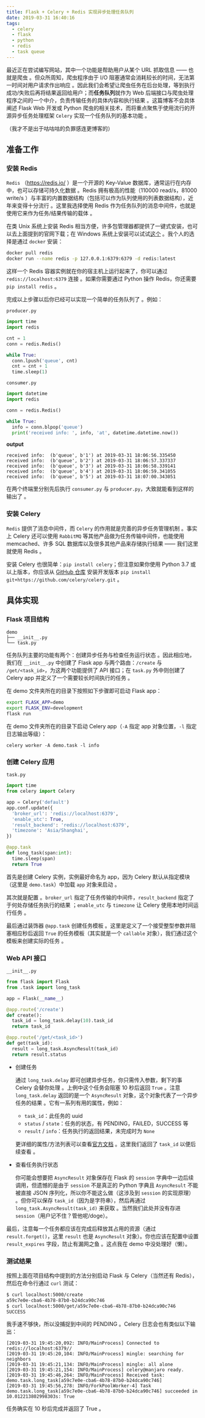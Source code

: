 ```yaml
---
title: Flask + Celery + Redis 实现异步处理任务队列
date: 2019-03-31 16:40:16
tags:
  - celery
  - flask
  - python
  - redis
  - task queue
---
```


最近正在尝试编写网站，其中一个功能是帮助用户从某个 URL 抓取信息 —— 也就是爬虫 。但众所周知，爬虫程序由于 I/O 阻塞通常会消耗较长的时间，无法第一时间对用户请求作出响应 。因此我们会希望让爬虫任务在后台处理，等到执行成功/失败后再将结果返回给用户；而**任务队列**就作为 Web 后端接口与爬虫处理程序之间的一个中介，负责传输任务的具体内容和执行结果 。这篇博客不会具体阐述 Flask Web 开发或 Python 爬虫的相关技术，而将重点聚焦于使用流行的开源异步任务处理框架 `Celery` 实现一个任务队列的基本功能 。

（我才不是出于咕咕咕的负罪感连更博客的）

<!--more-->

## 准备工作

### 安装 Redis

`Redis` （https://redis.io/ ）是一个开源的 Key-Value 数据库，通常运行在内存中，也可以存储可持久化数据 。Redis 拥有极高的性能（110000 read/s，81000 write/s ）与丰富的内置数据结构（包括可以作为队列使用的列表数据结构），近年来变得十分流行 。这里我选择使用 Redis 作为任务队列的消息中间件，也就是使用它来作为任务/结果传输的载体 。

在类 Unix 系统上安装 Redis 相当方便，许多包管理器都提供了一键式安装，也可以去上面提到的官网下载；在 Windows 系统上安装可以试试[这个](https://github.com/MicrosoftArchive/redis) 。我个人的选择是通过 `docker` 安装：

```bash
docker pull redis
docker run --name redis -p 127.0.0.1:6379:6379 -d redis:latest
```

这样一个 Redis 容器实例就在你的宿主机上运行起来了，你可以通过 `redis://localhost:6379` 连接 。如果你需要通过 Python 操作 Redis，你还需要 `pip install redis` 。

完成以上步骤以后你已经可以实现一个简单的任务队列了 。例如：

`producer.py`

```python
import time
import redis

cnt = 1
conn = redis.Redis()

while True:
  conn.lpush('queue', cnt)
  cnt = cnt + 1
  time.sleep(1)
```

`consumer.py`

```python
import datetime
import redis

conn = redis.Redis()

while True:
  info = conn.blpop('queue')
  print('received info: ', info, 'at', datetime.datetime.now())
```

**output**

```
received info:  (b'queue', b'1') at 2019-03-31 18:06:56.335450
received info:  (b'queue', b'2') at 2019-03-31 18:06:57.337337
received info:  (b'queue', b'3') at 2019-03-31 18:06:58.339141
received info:  (b'queue', b'4') at 2019-03-31 18:06:59.341055
received info:  (b'queue', b'5') at 2019-03-31 18:07:00.343051
```

在两个终端里分别先后执行 `consumer.py` 与 `producer.py`，大致就能看到这样的输出了 。

### 安装 Celery

`Redis` 提供了消息中间件，而 `Celery` 的作用就是完善的异步任务管理机制 。事实上 Celery 还可以使用 `RabbitMQ` 等其他产品做为任务传输中间件，也能使用 memcached、许多 SQL 数据库以及很多其他产品来存储执行结果 —— 我们这里就使用 Redis 。

安装 Celery 也很简单：`pip install celery`；但注意如果你使用 Python 3.7 或以上版本，你应该从 [GitHub 仓库](https://github.com/celery/celery/) 安装开发版本 `pip install git+https://github.com/celery/celery.git` 。

## 具体实现

### Flask 项目结构

```
demo
├── __init__.py
└── task.py
```

任务队列主要的功能有两个：创建异步任务与检查任务运行状态 。因此相应地，我们在 `__init__.py` 中创建了 Flask app 与两个路由：`/create` 与 `/get/<task_id>`，为这两个功能提供了 API 接口；在 `task.py` 外中则创建了 Celery app 并定义了一个需要较长时间执行的任务 。

在 demo 文件夹所在的目录下按照如下步骤即可启动 Flask app：

```bash
export FLASK_APP=demo
export FLASK_ENV=development
flask run
```

在 demo 文件夹所在的目录下启动 Celery app（`-A` 指定 app 对象位置，`-l` 指定日志输出等级）：

```
celery worker -A demo.task -l info
```

### 创建 Celery 应用

`task.py`

```python
import time
from celery import Celery

app = Celery('default')
app.conf.update({
  'broker_url': 'redis://localhost:6379',
  'enable_utc': True,
  'result_backend': 'redis://localhost:6379',
  'timezone': 'Asia/Shanghai',
})

@app.task
def long_task(span:int):
  time.sleep(span)
  return True
```

首先是创建 Celery 实例，实例最好命名为 app，因为 Celery 默认从指定模块（这里是 `demo.task`）中加载 `app` 对象来启动 。

其次就是配置 。`broker_url` 指定了任务传输的中间件，`result_backend` 指定了于何处存储任务执行的结果 ；`enable_utc` 与 `timezone` 让 Celery 使用本地时间运行任务 。

最后通过装饰器 `@app.task` 创建任务模板 。这里是定义了一个接受整型参数并阻塞相应秒后返回 `True` 的任务模板（其实就是一个 `callable` 对象），我们通过这个模板来创建实际的任务 。

### Web API 接口

`__init__.py`

```python
from flask import Flask
from .task import long_task

app = Flask(__name__)

@app.route('/create')
def create():
  task_id = long_task.delay(10).task_id
  return task_id

@app.route('/get/<task_id>')
def get(task_id):
  result = long_task.AsyncResult(task_id)
  return result.status
```

-   创建任务

    通过 `long_task.delay` 即可创建异步任务，你只需传入参数，剩下的事 Celery 会替你处理 。上例中这个任务会阻塞 10 秒后返回 `True` 。注意 `long_task.delay` 返回的是一个 `AsyncResult` 对象，这个对象代表了一个异步任务的结果 。它有一系列有用的属性，例如：

    -   `task_id`：此任务的 uuid
    -   `status` / `state`：任务的状态，有 PENDING，FAILED，SUCCESS 等
    -   `result` / `info`：任务执行的返回结果，未完成时为 `None`

    更详细的属性/方法列表可以查看[官方文档](<http://docs.celeryproject.org/en/latest/reference/celery.result.html#celery.result.AsyncResult>) 。这里我们返回了 `task_id` 以便后续查看 。

-   查看任务执行状态

    你可能会想要把 `AsyncResult` 对象保存在 Flask 的 `session` 字典中一边后续调用，但遗憾的是由于 `session` 不是真正的 Python 字典且 `AsyncResult` 不能被直接 JSON 序列化，所以你不能这么做（这涉及到 `session` 的实现原理） 。但你可以保存 `task_id`（因为是字符串），然后再通过`long_task.AsyncResult(task_id)` 来获取 。当然我们此处并没有存进 `session`（用户记不住？管他呢/doge）。

最后，注意每一个任务都应该在完成后释放其占用的资源（通过 `result.forget()`，这里 `result` 也是 `AsyncResult` 对象）。你也应该在配置中设置 `result_expires` 字段，防止有漏网之鱼 。这点我在 demo 中没处理好（懒）。

### 测试结果

按照上面在项目结构中提到的方法分别启动 Flask 与 Celery（当然还有 Redis），然后在命令行通过 `curl` 测试：

```bash
$ curl localhost:5000/create
a59c7e0e-cba6-4b78-87b0-b24dca90c746
$ curl localhost:5000/get/a59c7e0e-cba6-4b78-87b0-b24dca90c746
SUCCESS
```

我手速不够快，所以没捕捉到中间的 PENDING 。Celery 日志会也有类似以下输出：

```
[2019-03-31 19:45:20,092: INFO/MainProcess] Connected to redis://localhost:6379//
[2019-03-31 19:45:20,104: INFO/MainProcess] mingle: searching for neighbors
[2019-03-31 19:45:21,134: INFO/MainProcess] mingle: all alone
[2019-03-31 19:45:21,154: INFO/MainProcess] celery@manjaro ready.
[2019-03-31 19:45:46,264: INFO/MainProcess] Received task: demo.task.long_task[a59c7e0e-cba6-4b78-87b0-b24dca90c746]
[2019-03-31 19:45:56,278: INFO/ForkPoolWorker-4] Task demo.task.long_task[a59c7e0e-cba6-4b78-87b0-b24dca90c746] succeeded in 10.012213802998303s: True
```

任务确实在 10 秒后完成并返回了 True 。

